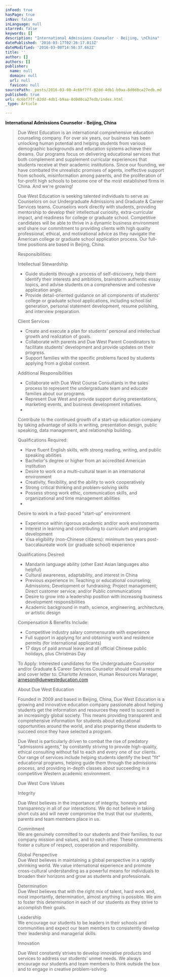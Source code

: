 ```yaml
---
inFeed: true
hasPage: true
inNav: false
inLanguage: null
starred: false
keywords: []
description: "International Admissions Counselor - Beijing, \nChina"
datePublished: '2016-03-17T02:26:17.013Z'
dateModified: '2016-03-08T14:56:37.662Z'
title: ''
author: []
authors: []
publisher:
  name: null
  domain: null
  url: null
  favicon: null
sourcePath: _posts/2016-03-08-4c6bf7ff-82dd-4db1-b9aa-8d0d8ca27edb.md
published: true
url: 4c6bf7ff-82dd-4db1-b9aa-8d0d8ca27edb/index.html
_type: Article

---
```

**International Admissions Counselor - Beijing, 
China**

> Due West Education is an international comprehensive education counseling 
> company. For over six years, our business has been unlocking human potential and 
> helping students from various demographic backgrounds and education systems 
> achieve their dreams. Our programs focus on delivering educational services that 
> both complement and supplement curricular experiences that students receive at 
> their academic institutions. Since our founding, we have combated the 
> unrealistic promises of agents, ineffective support from schools, misinformation 
> among parents, and the proliferation of for-profit high schools to become one of 
> the most established firms in China. And we're growing! 
> 
> Due West Education is seeking talented individuals to serve as Counselors on 
> our Undergraduate Admissions and Graduate & Career Services teams. 
> Counselors work directly with students, providing mentorship to develop their 
> intellectual curiosity, extra-curricular impact, and readiness for college or 
> graduate school. Competitive candidates will be able to thrive in a dynamic 
> business environment and share our commitment to providing clients with high 
> quality professional, ethical, and motivational advice as they navigate the 
> American college or graduate school application process. Our full-time positions 
> are based in Beijing, China. 
> 
> Responsibilities: 
> 
> Intellectual Stewardship   
> - Guide students through a process of 
> self-discovery, help them identify their interests and ambitions, brainstorm 
> authentic essay topics, and advise students on a comprehensive and cohesive 
> application angle.   
> - Provide detail-oriented guidance on all components of 
> students' college or graduate school applications, including school list 
> generation, personal statement development, resume polishing, and interview 
> preparation. 
> 
> Client Services   
> - Create and execute a plan for students' personal and 
> intellectual growth and realization of goals.   
> - Collaborate with parents and 
> Due West Parent Coordinators to facilitate students' development and provide 
> updates on their progress.   
> - Support families with the specific problems 
> faced by students applying from a global context. 
> 
> Additional Responsibilities   
> - Collaborate with Due West Course 
> Consultants in the sales process to represent the undergraduate team and educate 
> families about our programs.   
> - Represent Due West and provide support during 
> presentations, marketing events, and business development initiatives.   
> - 
> Contribute to the continued growth of a start-up education company by taking 
> advantage of skills in writing, presentation design, public speaking, data 
> management, and relationship building. 
> 
> Qualifications Required:   
> - Have fluent English skills, with strong 
> reading, writing, and public speaking abilities   
> - Bachelor's degree or 
> higher from an accredited American institution   
> - Desire to work on a 
> multi-cultural team in an international environment   
> - Creativity, 
> flexibility, and the ability to work cooperatively   
> - Strong critical 
> thinking and problem-solving skills   
> - Possess strong work ethic, 
> communication skills, and organizational and time management abilities   
> - 
> Desire to work in a fast-paced "start-up" environment   
> - Experience within 
> rigorous academic and/or work environments   
> - Interest in learning and 
> contributing to curriculum and program development   
> - Visa eligibility 
> (non-Chinese citizens): minimum two years post-baccalaureate work (or graduate 
> school) experience 
> 
> Qualifications Desired:   
> - Mandarin language ability (other East Asian 
> languages also helpful)   
> - Cultural awareness, adaptability, and interest in 
> China   
> - Previous experience in: Teaching or educational counseling; 
> Admissions; Development or fundraising; Project management; Direct customer 
> service; and/or Public communications   
> - Desire to grow into a leadership 
> position with increasing business development responsibilities   
> - Academic 
> background in math, science, engineering, architecture, or artistic design 
> 
> Compensation & Benefits Include:   
> - Competitive industry salary 
> commensurate with experience   
> - Full support in applying for and obtaining 
> work and residence permits (for international applicants)   
> - 17 days of paid 
> annual leave and all official Chinese public holidays, plus Christmas Day 
> 
> To Apply: Interested candidates for the Undergraduate Counselor and/or 
> Graduate & Career Services Counselor should email a resume and cover letter 
> to: Charlotte Arneson, Human Resources Manager, [arneson@duewesteducation.com][0]
> 
> About Due West Education 
> 
> Founded in 2009 and based in Beijing, China, Due West Education is a growing 
> and innovative education company passionate about helping students get the 
> information and resources they need to succeed in an increasingly global 
> society. This means providing transparent and comprehensive information for 
> students about educational opportunities around the world, and also preparing 
> these students to succeed once they have selected a program. 
> 
> Due West is particularly driven to combat the rise of predatory "admissions 
> agents," by constantly striving to provide high-quality, ethical consulting 
> without fail to each and every one of our clients. Our range of services include 
> helping students identify the best "fit" educational programs, helping guide 
> them through the admissions process, and providing in-depth classes about 
> succeeding in a competitive Western academic environment. 
> 
> Due West Core Values 
> 
> Integrity 
> 
> Due West believes in the importance of integrity, honesty and 
> transparency in all of our interactions. We do not believe in taking short cuts 
> and will never compromise the trust that our students, parents and team members 
> place in us. 
> 
> Commitment   
> We are genuinely committed to our students and their families, 
> to our company mission and values, and to each other. These commitments foster a 
> culture of respect, cooperation and responsibility. 
> 
> Global Perspective   
> Due West believes in maintaining a global perspective 
> in a rapidly shrinking world. We value international experience and promote 
> cross-cultural understanding as a powerful means for individuals to broaden 
> their horizons and grow as students and professionals. 
> 
> Determination   
> Due West believes that with the right mix of talent, hard 
> work and, most importantly, determination, almost anything is possible. We aim 
> to foster this determination in each of our students as they strive to 
> accomplish their goals. 
> 
> Leadership   
> We encourage our students to be leaders in their schools and 
> communities and expect our team members to consistently develop their leadership 
> and managerial skills. 
> 
> Innovation
> 
> Due West constantly strives to develop innovative products and 
> services to address our students' unmet needs. We always encourage our students 
> and team members to think outside the box and to engage in creative 
> problem-solving.   
> 



[0]: mailto:arneson@duewesteducation.com
